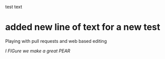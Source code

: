 test text
# added new line of text for a new test

Playing with pull requests and web based editing

*I FIGure we make a great PEAR*
